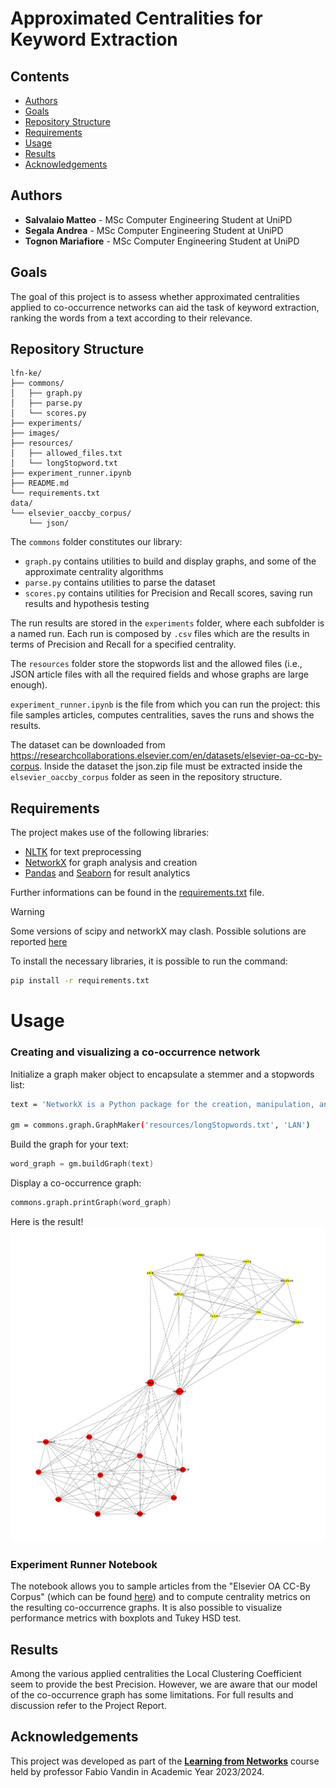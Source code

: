 # Approximated Centralities for Keyword Extraction 


## Contents

* [Authors](#authors)
* [Goals](#goals)
* [Repository Structure](#Repository)
* [Requirements](#Requirements)
* [Usage](#Usage)
* [Results](#results)
* [Acknowledgements](#acknowledgements)

## Authors

* **Salvalaio Matteo** - MSc Computer Engineering Student at UniPD
* **Segala Andrea** - MSc Computer Engineering Student at UniPD
* **Tognon Mariafiore** - MSc Computer Engineering Student at UniPD

## Goals



The goal of this project is to assess whether approximated centralities applied to co-occurrence networks can aid the task of keyword extraction, ranking the words from a text according to their relevance.
## Repository Structure

```
lfn-ke/
├── commons/
│   ├── graph.py
│   ├── parse.py
│   └── scores.py
├── experiments/
├── images/
├── resources/
│   ├── allowed_files.txt
│   └── longStopword.txt
├── experiment_runner.ipynb
├── README.md
└── requirements.txt
data/
└── elsevier_oaccby_corpus/
    └── json/

```

The ```commons``` folder constitutes our library:
- ```graph.py``` contains utilities to build and display graphs, and some of the approximate centrality algorithms
- ```parse.py``` contains utilities to parse the dataset
- ```scores.py``` contains utilities for Precision and Recall scores, saving run results and hypothesis testing

The run results are stored in the ```experiments``` folder, where each subfolder is a named run.
Each run is composed by ```.csv``` files which are the results in terms of Precision and Recall for a specified centrality.

The ```resources``` folder store the stopwords list and the allowed files (i.e., JSON article files with all the required fields and whose graphs are large enough).

```experiment_runner.ipynb``` is the file from which you can run the project: this file samples articles, computes centralities, saves the runs and shows the results.

The dataset can be downloaded from https://researchcollaborations.elsevier.com/en/datasets/elsevier-oa-cc-by-corpus.
Inside the dataset the json.zip file must be extracted inside the ```elsevier_oaccby_corpus``` folder as seen in the repository structure.

## Requirements
The project makes use of the following libraries:

* [NLTK](https://www.nltk.org/) for text preprocessing
* [NetworkX](https://networkx.org/) for graph analysis and creation
* [Pandas](https://pandas.pydata.org/) and [Seaborn](https://seaborn.pydata.org/) for result analytics

Further informations can be found in the [requirements.txt](requirements.txt) file.
> [!WARNING]
> Some versions of scipy and networkX may clash. Possible solutions are reported [here](https://github.com/pyg-team/pytorch_geometric/issues/4378)

To install the necessary libraries, it is possible to run the command:
```sh
pip install -r requirements.txt
```
#  Usage

### Creating and visualizing a co-occurrence network
Initialize a graph maker object to encapsulate a stemmer and a stopwords list:
```sh
text = 'NetworkX is a Python package for the creation, manipulation, and study of the structure, dynamics, and functions of complex networks. With NetworkX you can load and store networks in standard and nonstandard data formats, generate many types of random and classic networks.'

gm = commons.graph.GraphMaker('resources/longStopwords.txt', 'LAN')
```
Build the graph for your text:
```s
word_graph = gm.buildGraph(text)
```
Display a co-occurrence graph:
```s
commons.graph.printGraph(word_graph)
```

Here is the result!
![Screen Shot](images/screen_readme.png)

### Experiment Runner Notebook

The notebook allows you to sample articles from the "Elsevier OA CC-By Corpus" (which can be found [here](https://elsevier.digitalcommonsdata.com/datasets/zm33cdndxs/2)) and to compute centrality metrics on the resulting co-occurrence graphs. It is also possible to visualize performance metrics with boxplots and Tukey HSD test.

## Results
Among the various applied centralities the Local Clustering Coefficient seem to provide the best Precision. However, we are aware that our model of the co-occurrence graph has some limitations.
For full results and discussion refer to the Project Report.

## Acknowledgements
This project was developed as part of the [**Learning from Networks**](https://www.didattica.unipd.it/off/2021/LM/IN/IN2547/003PD/INQ0091104/N0) course held by professor Fabio Vandin in Academic Year 2023/2024.


[//]: # (These are reference links used in the body of this note and get stripped out when the markdown processor does its job. There is no need to format nicely because it shouldn't be seen. Thanks SO - http://stackoverflow.com/questions/4823468/store-comments-in-markdown-syntax)

   [dill]: <https://github.com/joemccann/dillinger>